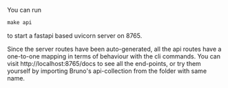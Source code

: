 You can run 

```python
make api
```

to start a fastapi based uvicorn server on 8765.

Since the server routes have been auto-generated, all the api routes have a one-to-one mapping in terms of behaviour with the cli commands.
You can visit http://localhost:8765/docs to see all the end-points, or try them yourself by importing Bruno's api-collection from the folder with same name.